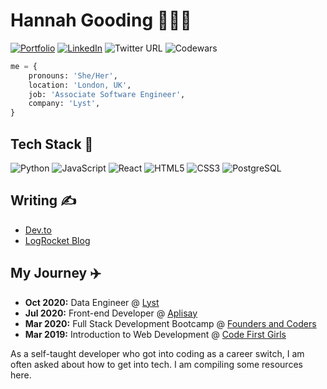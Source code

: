 # Hannah Gooding 👩‍💻💖

[![Portfolio](https://img.shields.io/badge/Portfolio-hannahgooding.dev-green)](https://www.hannahgooding.dev)
[![LinkedIn](https://img.shields.io/badge/LinkedIn-hannahwsgooding-yellow)](https://www.linkedin.com/in/hannahwsgooding/)
![Twitter URL](https://img.shields.io/twitter/url?label=Twitter&style=social&url=https%3A%2F%2Ftwitter.com%2Fhannahwsgooding)
![Codewars](https://www.codewars.com/users/hannahgooding/badges/micro)

```python
me = {
    pronouns: 'She/Her',
    location: 'London, UK',
    job: 'Associate Software Engineer',
    company: 'Lyst',
}
```

## Tech Stack 🥞
![Python](https://img.shields.io/badge/-Python-1572B6?style=flat&logo=python&logoColor=white&link=/)
![JavaScript](https://img.shields.io/badge/-JavaScript-1572B6?style=flat&logo=javascript&logoColor=white&link=/)
![React](https://img.shields.io/badge/-React-1572B6?style=flat&logo=react&logoColor=white&link=/)
![HTML5](https://img.shields.io/badge/-HTML5-1572B6?style=flat&logo=html5&logoColor=white&link=/)
![CSS3](https://img.shields.io/badge/-CSS3-1572B6?style=flat&logo=css3&logoColor=white&link=/)
![PostgreSQL](https://img.shields.io/badge/-Postgres-1572B6?style=flat&logo=postgresql&logoColor=white&link=/)

## Writing ✍️
- [Dev.to](https://dev.to/hannahgooding)
- [LogRocket Blog](https://blog.logrocket.com/author/hannahgooding/)

## My Journey ✈️
- **Oct 2020:** Data Engineer @ [Lyst](https://www.lyst.co.uk/)
- **Jul 2020:** Front-end Developer @ [Aplisay](https://aplisay.com/)
- **Mar 2020:** Full Stack Development Bootcamp @ [Founders and Coders](https://www.foundersandcoders.com/)
- **Mar 2019:** Introduction to Web Development @ [Code First Girls](https://codefirstgirls.org.uk/)

As a self-taught developer who got into coding as a career switch, I am often asked about how to get into tech. I am compiling some resources here.
